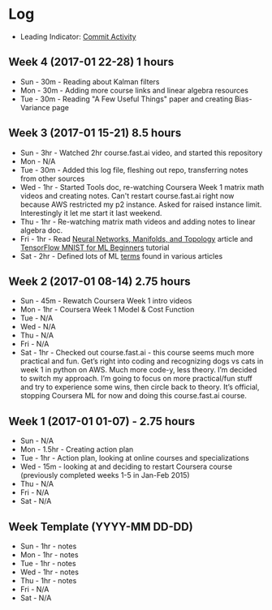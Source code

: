 # Log

- Leading Indicator: [Commit Activity](https://github.com/sbecker/machine-learning/graphs/commit-activity)

## Week 4 (2017-01 22-28) 1 hours
- Sun - 30m - Reading about Kalman filters
- Mon - 30m - Adding more course links and linear algebra resources
- Tue - 30m - Reading "A Few Useful Things" paper and creating Bias-Variance page

## Week 3 (2017-01 15-21) 8.5 hours
- Sun - 3hr - Watched 2hr course.fast.ai video, and started this repository
- Mon - N/A
- Tue - 30m - Added this log file, fleshing out repo, transferring notes from other sources
- Wed - 1hr - Started Tools doc, re-watching Coursera Week 1 matrix math videos and creating notes. Can't restart course.fast.ai right now because AWS restricted my p2 instance. Asked for raised instance limit. Interestingly it let me start it last weekend.
- Thu - 1hr - Re-watching matrix math videos and adding notes to linear algebra doc.
- Fri - 1hr - Read [Neural Networks, Manifolds, and Topology](http://colah.github.io/posts/2014-03-NN-Manifolds-Topology/) article and [TensorFlow MNIST for ML Beginners](https://www.tensorflow.org/tutorials/mnist/beginners/) tutorial
- Sat - 2hr - Defined lots of ML [terms](https://github.com/sbecker/machine-learning/blob/master/terminology.md) found in various articles

## Week 2 (2017-01 08-14) 2.75 hours
- Sun - 45m - Rewatch Coursera Week 1 intro videos
- Mon - 1hr - Coursera Week 1 Model & Cost Function
- Tue - N/A
- Wed - N/A
- Thu - N/A
- Fri - N/A
- Sat - 1hr - Checked out course.fast.ai - this course seems much more practical and fun. Get’s right into coding and recognizing dogs vs cats in week 1 in python on AWS. Much more code-y, less theory. I’m decided to switch my approach. I’m going to focus on more practical/fun stuff and try to experience some wins, then circle back to theory. It’s official, stopping Coursera ML for now and doing this course.fast.ai course.

## Week 1 (2017-01 01-07) - 2.75 hours
- Sun - N/A
- Mon - 1.5hr - Creating action plan
- Tue - 1hr - Action plan, looking at online courses and specializations
- Wed - 15m - looking at and deciding to restart Coursera course (previously completed weeks 1-5 in Jan-Feb 2015)
- Thu - N/A
- Fri - N/A
- Sat - N/A




## Week Template (YYYY-MM DD-DD)
- Sun - 1hr - notes
- Mon - 1hr - notes
- Tue - 1hr - notes
- Wed - 1hr - notes
- Thu - 1hr - notes
- Fri - N/A
- Sat - N/A
